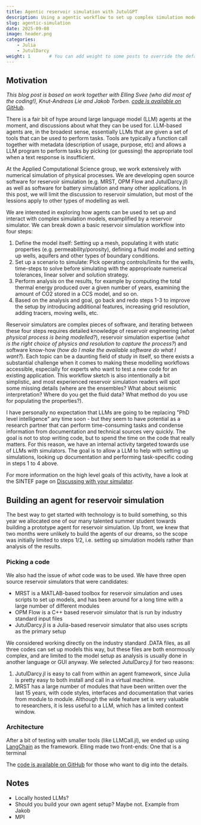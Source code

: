 ```yaml
---
title: Agentic reservoir simulation with JutulGPT
description: Using a agentic workflow to set up complex simulation models
slug: agentic-simulation
date: 2025-09-08
image: header.png
categories:
    - Julia
    - JutulDarcy
weight: 1       # You can add weight to some posts to override the default sorting (date descending)
---
```


## Motivation

*This blog post is based on work together with Elling Svee (who did most of the coding!), Knut-Andreas Lie and Jakob Torben. [code is available on GitHub](https://github.com/ellingsvee/JutulGPT).*

There is a fair bit of hype around large language model (LLM) agents at the moment, and discussions about what they can be used for. LLM-based agents are, in the broadest sense, essentially LLMs that are given a set of tools that can be used to perform tasks. Tools are typically a function call together with metadata (description of usage, purpose, etc) and allows a LLM program to perform tasks by picking (or guessing) the appropriate tool when a text response is insufficient.

At the Applied Computational Science group, we work extensively with numerical simulation of physical processes. We are developing open source software for reservoir simulation (e.g. MRST, OPM Flow and JutulDarcy.jl) as well as software for battery simulation and many other applications. In this post, we will limit the discussion to reservoir simulation, but most of the lessions apply to other types of modelling as well.

We are interested in exploring how agents can be used to set up and interact with complex simulation models, examplified by a reservoir simulator. We can break down a basic reservoir simulation workflow into four steps:

1. Define the model itself: Setting up a mesh, populating it with static properties (e.g. permeability/porosity), defining a fluid model and setting up wells, aquifers and other types of boundary conditions.
2. Set up a scenario to simulate: Pick operating controls/limits for the wells, time-steps to solve before simulating with the approprioate numerical tolerances, linear solver and solution strategy.
3. Perform analysis on the results, for example by computing the total thermal energy produced over a given number of years, examining the amount of CO2 stored in a CCS model, and so on.
4. Based on the analysis and goal, go back and redo steps 1-3 to improve the setup by introducing additional features, increasing grid resolution, adding tracers, moving wells, etc.

Reservoir simulators are complex pieces of software, and iterating between these four steps requires detailed knowledge of reservoir engineering (*what physical process is being modelled?*), reservoir simulation expertise (*what is the right choice of physics and resolution to capture the process?*) and software know-how (*how do I make the available software do what I want?*). Each topic can be a daunting field of study in itself, so there exists a substantial challenge when it comes to making these modelling workflows accessible, especially for experts who want to test a new code for an existing application. This workflow sketch is also intentionally a bit simplistic, and most experienced reservoir simulation readers will spot some missing details (where are the ensembles? What about seismic interpretation? Where do you get the fluid data? What method do you use for populating the properties?).

I have personally no expectation that LLMs are going to be replacing "PhD level intelligence" any time soon - but they seem to have potential as a research partner that can perform time-consuming tasks and condense information from documentation and technical sources very quickly. The goal is not to stop writing code, but to spend the time on the code that really matters. For this reason, we have an internal activity targeted towards use of LLMs with simulators. The goal is to allow a LLM to help with setting up simulations, looking up documentation and performing task-specific coding in steps 1 to 4 above.

For more information on the high level goals of this activity, have a look at the SINTEF page on [Discussing with your simulator](https://www.sintef.no/en/digital/departments/department-of-mathematics-and-cybernetics/research-group-applied-computational-science/discussing-with-your-simulator/).

## Building an agent for reservoir simulation

The best way to get started with technology is to build something, so this year we allocated one of our many talented summer student towards building a prototype agent for reservoir simulation. Up front, we knew that two months were unlikely to build the agents of our dreams, so the scope was initially limited to steps 1/2, i.e. setting up simulation models rather than analysis of the results.

### Picking a code

We also had the issue of *what* code was to be used. We have three open source reservoir simulators that were candidates:

- MRST is a MATLAB-based toolbox for reservoir simulation and uses scripts to set up models, and has been around for a long time with a large number of different modules
- OPM Flow is a C++ based reservoir simulator that is run by industry standard input files
- JutulDarcy.jl is a Julia-based reservoir simulator that also uses scripts as the primary setup

We considered working directly on the industry standard .DATA files, as all three codes can set up models this way, but these files are both enormously complex, and are limited to the model setup as analysis is usually done in another language or GUI anyway. We selected JutulDarcy.jl for two reasons:

1. JutulDarcy.jl is easy to call from within an agent framework, since Julia is pretty easy to both install and call in a virtual machine.
2. MRST has a large number of modules that have been written over the last 15 years, with code styles, interfaces and documentation that varies from module to module. Although the wide feature set is very valuable to researchers, it is less useful to a LLM, which has a limited context window.

### Architecture

After a bit of testing with smaller tools (like LLMCall.jl), we ended up using [LangChain](https://github.com/langchain-ai/langchain) as the framework. Elling made two front-ends: One that is a terminal

The [code is available on GitHub](https://github.com/ellingsvee/JutulGPT) for those who want to dig into the details.

## Notes

- Locally hosted LLMs?
- Should you build your own agent setup? Maybe not. Example from Jakob
- MPI
